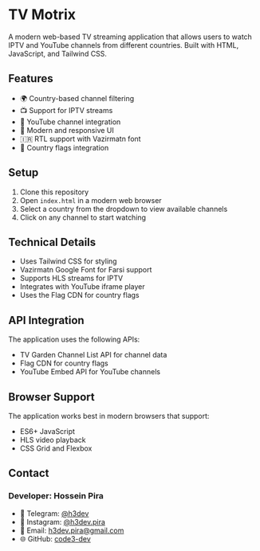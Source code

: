 # TV Motrix

A modern web-based TV streaming application that allows users to watch IPTV and YouTube channels from different countries. Built with HTML, JavaScript, and Tailwind CSS.

## Features

- 🌍 Country-based channel filtering
- 📺 Support for IPTV streams
- 📱 YouTube channel integration
- 🎨 Modern and responsive UI
- 🇮🇷 RTL support with Vazirmatn font
- 🚩 Country flags integration

## Setup

1. Clone this repository
2. Open `index.html` in a modern web browser
3. Select a country from the dropdown to view available channels
4. Click on any channel to start watching

## Technical Details

- Uses Tailwind CSS for styling
- Vazirmatn Google Font for Farsi support
- Supports HLS streams for IPTV
- Integrates with YouTube iframe player
- Uses the Flag CDN for country flags

## API Integration

The application uses the following APIs:

- TV Garden Channel List API for channel data
- Flag CDN for country flags
- YouTube Embed API for YouTube channels

## Browser Support

The application works best in modern browsers that support:

- ES6+ JavaScript
- HLS video playback
- CSS Grid and Flexbox 

## Contact

### Developer: Hossein Pira

- 💬 Telegram: [@h3dev](https://t.me/h3dev)
- 📸 Instagram: [@h3dev.pira](https://instagram.com/h3dev.pira)
- 📧 Email: h3dev.pira@gmail.com
- 🌐 GitHub: [code3-dev](https://github.com/code3-dev) 